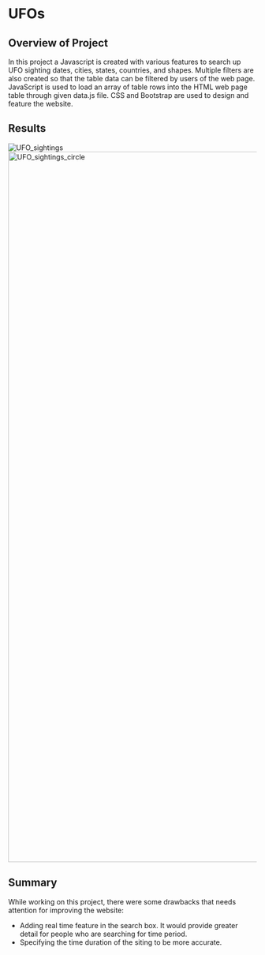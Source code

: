 # UFOs
## Overview of Project
In this project a Javascript is created with various features to search up UFO sighting dates, cities, states, countries, and shapes. Multiple filters are also created so that the table data can be filtered by users of the web page. JavaScript is used to load an array of table rows into the HTML web page table through given data.js file. CSS and Bootstrap are used to design and feature the website.

## Results
![UFO_sightings](https://user-images.githubusercontent.com/92328984/149598249-e57fada8-2889-49af-9728-66b6e3c48e63.png)
<img width="1440" alt="UFO_sightings_circle" src="https://user-images.githubusercontent.com/92328984/149598272-3b42f62f-9035-486e-8e54-2bd7b2ce2b7f.png">

## Summary
While working on this project, there were some drawbacks that needs attention for improving the website:
- Adding real time feature in the search box. It would provide greater detail for people who are searching for time period.
- Specifying the time duration of the siting to be more accurate.

